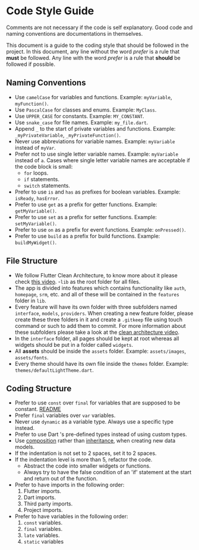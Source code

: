 # Code Style Guide

Comments are not necessary if the code is self explanatory.
Good code and naming conventions are documentations in themselves.

This document is a guide to the coding style that should be followed in the project.
In this document, any line without the word *prefer* is a rule that **must** be followed.
Any line with the word *prefer* is a rule that **should** be followed if possible.

## Naming Conventions

- Use `camelCase` for variables and functions. Example: `myVariable`, `myFunction()`.
- Use `PascalCase` for classes and enums. Example: `MyClass`.
- Use `UPPER_CASE` for constants. Example: `MY_CONSTANT`.
- Use `snake_case` for file names. Example: `my_file.dart`.
- Append `_` to the start of private variables and functions. Example: `_myPrivateVariable`, `_myPrivateFunction()`.
- Never use abbreviations for variable names. Example: `myVariable` instead of `myVar`.
- Prefer not to use single letter variable names. Example: `myVariable` instead of `a`. Cases where single letter variable names are acceptable if the code block is small:
  - `for` loops.
  - `if` statements.
  - `switch` statements.
- Prefer to use `is` and `has` as prefixes for boolean variables. Example: `isReady`, `hasError`.
- Prefer to use `get` as a prefix for getter functions. Example: `getMyVariable()`.
- Prefer to use `set` as a prefix for setter functions. Example: `setMyVariable()`.
- Prefer to use `on` as a prefix for event functions. Example: `onPressed()`.
- Prefer to use `build` as a prefix for build functions. Example: `buildMyWidget()`.

## File Structure
- We follow Flutter Clean Architecture, to know more about it please check [this video](https://www.youtube.com/watch?v=lpJYUIsWLYw).
-`lib` as the root folder for all files.
- The app is divided into features which contains functionality like `auth`, `homepage`, `srm`, etc. and all of these will be contained in the `features` folder in `lib`.
- Every feature will have its own folder with three subfolders named `interface`, `models`, `providers`. When creating a new feature folder, please create these three folders in it and create a `.gitkeep` file using touch command or such to add them to commit. For more information about these subfolders please take a look at the [clean architecture video](https://www.youtube.com/watch?v=lpJYUIsWLYw).
- In the `interface` folder, all pages should be kept at root whereas all widgets should be put in a folder called `widgets`.
- All **assets** should be inside the `assets` folder. Example: `assets/images`, `assets/fonts`.
- Every theme should have its own file inside the `themes` folder. Example: `themes/defaultLightTheme.dart`.

## Coding Structure
- Prefer to use `const` over `final` for variables that are supposed to be constant. [README](https://en.wikipedia.org/wiki/Inheritance_(object-oriented_programming))
- Prefer `final` variables over `var` variables.
- Never use `dynamic` as a variable type. Always use a specific type instead.
- Prefer to use Dart 's pre-defined types instead of using custom types.
- Use [composition](https://stackify.com/oop-concepts-composition/) rather than [inheritance](https://en.wikipedia.org/wiki/Inheritance_(object-oriented_programming)), when creating new data models.
- If the indentation is not set to 2 spaces, set it to 2 spaces.
- If the indentation level is more than 5, refactor the code.
  - Abstract the code into smaller widgets or functions.
  - Always try to have the false condition of an 'if' statement at the start and return out of the function.
- Prefer to have imports in the following order:
  1. Flutter imports.
  2. Dart imports.
  3. Third party imports.
  4. Project imports.
- Prefer to have variables in the following order:
  1. `const` variables.
  2. `final` variables.
  3. `late` variables.
  4. `static` variables
